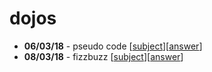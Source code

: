 # dojos

- **06/03/18** - pseudo code [[subject](00-pseudo_code)][[answer](00-pseudo_code/answers.md)]
- **08/03/18** - fizzbuzz [[subject](01-fizzbuzz)][[answer](01-fizzbuzz/answers.md)]
